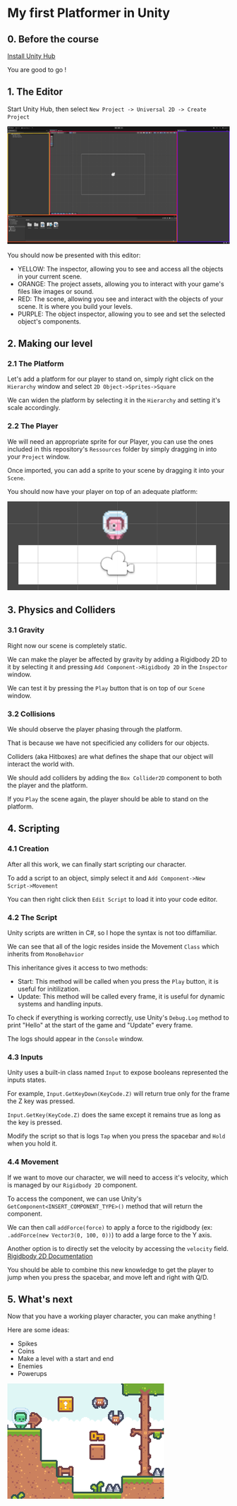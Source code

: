 # My first Platformer in Unity

## 0. Before the course

[Install Unity Hub](https://unity.com/download)

You are good to go !

## 1. The Editor

Start Unity Hub, then select `New Project -> Universal 2D -> Create Project`

![Editor](images/editor.png "Editor")

You should now be presented with this editor:

- YELLOW: The inspector, allowing you to see and access all the objects in your current scene.
- ORANGE: The project assets, allowing you to interact with your game's files like images or sound.
- RED: The scene, allowing you see and interact with the objects of your scene. It is where you build your levels.
- PURPLE: The object inspector, allowing you to see and set the selected object's components.

## 2. Making our level

### 2.1 The Platform

Let's add a platform for our player to stand on, simply right click on the `Hierarchy` window and select `2D Object->Sprites->Square`

We can widen the platform by selecting it in the `Hierarchy` and setting it's scale accordingly.

### 2.2 The Player

We will need an appropriate sprite for our Player, you can use the ones included in this repository's `Ressources` folder by simply dragging in into your `Project` window.

Once imported, you can add a sprite to your scene by dragging it into your `Scene`.

You should now have your player on top of an adequate platform:

![Platform](images/platform.png "Platform")

## 3. Physics and Colliders

### 3.1 Gravity

Right now our scene is completely static.

We can make the player be affected by gravity by adding a Rigidbody 2D to it by selecting it and pressing `Add Component->Rigidbody 2D` in the `Inspector` window.

We can test it by pressing the `Play` button that is on top of our `Scene` window.

### 3.2 Collisions

We should observe the player phasing through the platform.

That is because we have not specificied any colliders for our objects.

Colliders (aka Hitboxes) are what defines the shape that our object will interact the world with.

We should add colliders by adding the `Box Collider2D` component to both the player and the platform.

If you `Play` the scene again, the player should be able to stand on the platform.

## 4. Scripting

### 4.1 Creation

After all this work, we can finally start scripting our character.

To add a script to an object, simply select it and `Add Component->New Script->Movement`

You can then right click then `Edit Script` to load it into your code editor.

### 4.2 The Script

Unity scripts are written in C#, so I hope the syntax is not too diffamiliar.

We can see that all of the logic resides inside the Movement `Class` which inherits from `MonoBehavior`

This inheritance gives it access to two methods:
- Start: This method will be called when you press the `Play` button, it is useful for initilization.
- Update: This method will be called every frame, it is useful for dynamic systems and handling inputs.

To check if everything is working correctly, use Unity's ```Debug.Log``` method to print "Hello" at the start of the game and "Update" every frame.

The logs should appear in the `Console` window.

### 4.3 Inputs

Unity uses a built-in class named `Input` to expose booleans represented the inputs states.

For example, `Input.GetKeyDown(KeyCode.Z)` will return true only for the frame the Z key was pressed.

`Input.GetKey(KeyCode.Z)` does the same except it remains true as long as the key is pressed.

Modify the script so that is logs `Tap` when you press the spacebar and `Hold` when you hold it.

### 4.4 Movement

If we want to move our character, we will need to access it's velocity, which is managed by our `Rigidbody 2D` component.

To access the component, we can use Unity's `GetComponent<INSERT_COMPONENT_TYPE>()` method that will return the component.

We can then call `addForce(force)` to apply a force to the rigidbody (ex: `.addForce(new Vector3(0, 100, 0))`) to add a large force to the Y axis.

Another option is to directly set the velocity by accessing the `velocity` field. [Rigidbody 2D Documentation](https://docs.unity3d.com/ScriptReference/Rigidbody2D.html)


You should be able to combine this new knowledge to get the player to jump when you press the spacebar, and move left and right with Q/D.

## 5. What's next

Now that you have a working player character, you can make anything !

Here are some ideas:
- Spikes
- Coins
- Make a level with a start and end
- Enemies
- Powerups

![Next](images/next.png "Next")
